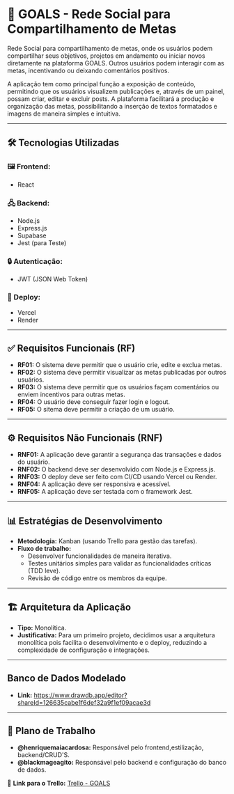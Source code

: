 # 🎯 GOALS - Rede Social para Compartilhamento de Metas

Rede Social para compartilhamento de metas, onde os usuários podem compartilhar seus objetivos, projetos em andamento ou iniciar novos diretamente na plataforma GOALS. Outros usuários podem interagir com as metas, incentivando ou deixando comentários positivos.

A aplicação tem como principal função a exposição de conteúdo, permitindo que os usuários visualizem publicações e, através de um painel, possam criar, editar e excluir posts. A plataforma facilitará a produção e organização das metas, possibilitando a inserção de textos formatados e imagens de maneira simples e intuitiva.

---

## 🛠️ Tecnologias Utilizadas

### 🖼️ Frontend:

- React

### 🖧 Backend:

- Node.js
- Express.js
- Supabase
- Jest (para Teste)

### 🔒 Autenticação:

- JWT (JSON Web Token)

### 🚀 Deploy:

- Vercel
- Render

---

## ✅ Requisitos Funcionais (RF)

- **RF01:** O sistema deve permitir que o usuário crie, edite e exclua metas.
- **RF02:** O sistema deve permitir visualizar as metas publicadas por outros usuários.
- **RF03:** O sistema deve permitir que os usuários façam comentários ou enviem incentivos para outras metas.
- **RF04:** O usuário deve conseguir fazer login e logout.
- **RF05:** O sitema deve permitir a criação de um usuário.
---

## ⚙️ Requisitos Não Funcionais (RNF)

- **RNF01:** A aplicação deve garantir a segurança das transações e dados do usuário.
- **RNF02:** O backend deve ser desenvolvido com Node.js e Express.js.
- **RNF03:** O deploy deve ser feito com CI/CD usando Vercel ou Render.
- **RNF04:** A aplicação deve ser responsiva e acessível.
- **RNF05:** A aplicação deve ser testada com o framework Jest.

---

## 📊 Estratégias de Desenvolvimento

- **Metodologia:** Kanban (usando Trello para gestão das tarefas).
- **Fluxo de trabalho:**
  - Desenvolver funcionalidades de maneira iterativa.
  - Testes unitários simples para validar as funcionalidades críticas (TDD leve).
  - Revisão de código entre os membros da equipe.

---

## 🏗️ Arquitetura da Aplicação

- **Tipo:** Monolítica.
- **Justificativa:** Para um primeiro projeto, decidimos usar a arquitetura monolítica pois facilita o desenvolvimento e o deploy, reduzindo a complexidade de configuração e integrações.

---


## Banco de Dados Modelado

- **Link:** https://www.drawdb.app/editor?shareId=126635cabe1f6def32a9f1ef09acae3d


---


## 🔧 Plano de Trabalho

- **@henriquemaiacardosa:** Responsável pelo frontend,estilização, backend/CRUD'S.
- **@blackmageagito:** Responsável pelo backend e configuração do banco de dados.

🔗 **Link para o Trello:** [Trello - GOALS](https://trello.com/invite/b/66ea0777db4c11b882773f4e/ATTIe0a1b6088cc27ead371c78c8edca75c19F8C88F3/programacao-web-aplicacao-goals)

